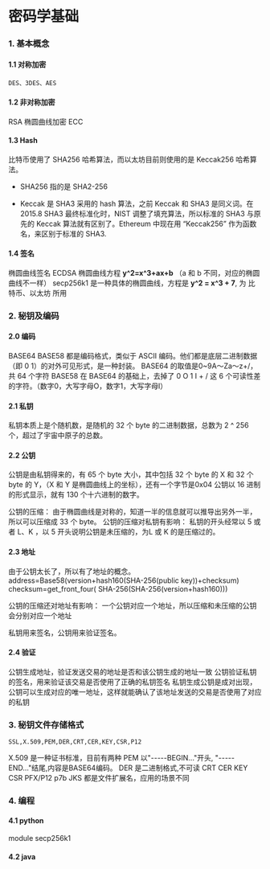 # 密码学基础
### 1. 基本概念
#### 1.1 对称加密
	DES、3DES、AES

#### 1.2 非对称加密
RSA
椭圆曲线加密 ECC

#### 1.3 Hash

比特币使用了 SHA256 哈希算法，而以太坊目前则使用的是 Keccak256 哈希算法。

- SHA256 指的是 SHA2-256

- Keccak 是 SHA3 采用的 hash 算法，之前 Keccak 和 SHA3 是同义词。在 2015.8 SHA3 最终标准化时，NIST 调整了填充算法，所以标准的 SHA3 与原先的 Keccak 算法就有区别了。Ethereum 中现在用 “Keccak256” 作为函数名，来区别于标准的 SHA3.

#### 1.4 签名
椭圆曲线签名 ECDSA
椭圆曲线方程 **y^2=x^3+ax+b** （a 和 b 不同，对应的椭圆曲线不一样）
secp256k1 是一种具体的椭圆曲线，方程是 **y^2 = x^3 + 7**, 为 比特币、以太坊 所用


### 2. 秘钥及编码
#### 2.0 编码
BASE64 BASE58 都是编码格式，类似于 ASCII 编码。他们都是底层二进制数据（即 0 1）的对外可见形式，是一种封装。
BASE64 的取值是0~9A～Za～z+/，共 64 个字符
BASE58 在 BASE64 的基础上，去掉了 0 O 1 I + / 这 6 个可读性差的字符。（数字0，大写字母O，数字1，大写字母I）

#### 2.1 私钥
私钥本质上是个随机数，是随机的 32 个 byte 的二进制数据，总数为 2 ^ 256 个，超过了宇宙中原子的总数。

#### 2.2 公钥
公钥是由私钥得来的，有 65 个 byte 大小，其中包括 32 个 byte 的 X 和 32 个 byte 的 Y，（X 和 Y 是椭圆曲线上的坐标），还有一个字节是0x04
公钥以 16 进制的形式显示，就有 130 个十六进制的数字。

公钥的压缩：
由于椭圆曲线是对称的，知道一半的信息就可以推导出另外一半，所以可以压缩成 33 个 byte。
公钥的压缩对私钥有影响：
	私钥的开头经常以 5 或者 L、K ，以 5 开头说明公钥是未压缩的，为L 或 K 的是压缩过的。


#### 2.3 地址
由于公钥太长了，所以有了地址的概念。
address=Base58(version+hash160(SHA-256(public key))+checksum)
checksum=get_front_four( SHA-256(SHA-256(version+hash160)))

公钥的压缩还对地址有影响：
	一个公钥对应一个地址，所以压缩和未压缩的公钥会分别对应一个地址

私钥用来签名，公钥用来验证签名。

#### 2.4 验证
公钥生成地址，验证发送交易的地址是否和该公钥生成的地址一致
公钥验证私钥的签名，用来验证该交易是否使用了正确的私钥签名
私钥生成公钥是成对出现，公钥可以生成对应的唯一地址，这样就能确认了该地址发送的交易是否使用了对应的私钥


### 3. 秘钥文件存储格式
	SSL,X.509,PEM,DER,CRT,CER,KEY,CSR,P12

X.509 是一种证书标准，目前有两种
	PEM 以"-----BEGIN..."开头, "-----END..."结尾,内容是BASE64编码。
	DER 是二进制格式,不可读
CRT CER KEY CSR PFX/P12 p7b JKS 都是文件扩展名，应用的场景不同

### 4. 编程
#### 4.1 python
module secp256k1

#### 4.2 java